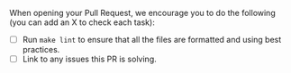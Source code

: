 When opening your Pull Request, we encourage you to do the following (you can add an X to check each task):

- [ ] Run `make lint` to ensure that all the files are formatted and using best practices.
- [ ] Link to any issues this PR is solving.
